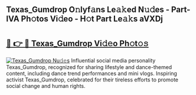 ## Texas_Gumdrop O𝚗lyf𝚊ns Le𝚊𝚔ed N𝚞𝚍es - Part-lVA Ph𝚘tos Vi𝚍eo - H𝚘t Part Le𝚊𝚔s aVXDj

# <h2><a href="http://hfetxg6.feru.top/?c=Texas_Gumdrop">🔗 👉 🔴 Texas_Gumdrop Vi𝚍𝚎o Ph𝚘t𝚘𝚜</a></h2>

[![Texas_Gumdrop Nu𝚍𝚎s](https://i.imgur.com/0TWrTi3.gif)](http://hfetxg6.feru.top/?c=Texas_Gumdrop)
Influential social media personality Texas_Gumdrop, recognized for sharing lifestyle and dance-themed content, including dance trend performances and mini vlogs. Inspiring activist Texas_Gumdrop, celebrated for their tireless efforts to promote social change and human rights. 
